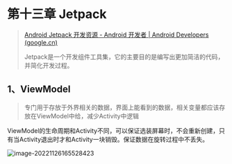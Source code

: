 # 第十三章 Jetpack

> [Android Jetpack 开发资源 - Android 开发者  | Android Developers (google.cn)](https://developer.android.google.cn/jetpack)
>
> Jetpack是一个开发组件工具集，它的主要目的是编写出更加简洁的代码，并简化开发过程。

## 1、ViewModel

> 专门用于存放于外界相关的数据，界面上能看到的数据，相关变量都应该存放在ViewModel中给，减少Activity中逻辑

ViewModel的生命周期和Activity不同，可以保证选装屏幕时，不会重新创建，只有当Activity退出时才和Activity一块销毁。保证数据在旋转过程中不丢失。

![image-20221126165528423](C:/Users/xkadp/AppData/Roaming/Typora/typora-user-images/image-20221126165528423.png)
